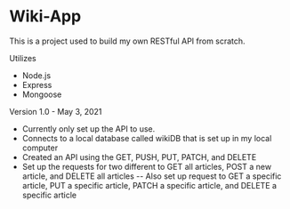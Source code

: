 # Wiki-App

This is a project used to build my own RESTful API from scratch.

Utilizes
- Node.js
- Express
- Mongoose

Version 1.0 - May 3, 2021
- Currently only set up the API to use. 
- Connects to a local database called wikiDB that is set up in my local computer
- Created an API using the GET, PUSH, PUT, PATCH, and DELETE 
- Set up the requests for two different to GET all articles, POST a new article, and DELETE all articles
-- Also set up request to GET a specific article, PUT a specific article, PATCH a specific article, and DELETE a specific article
